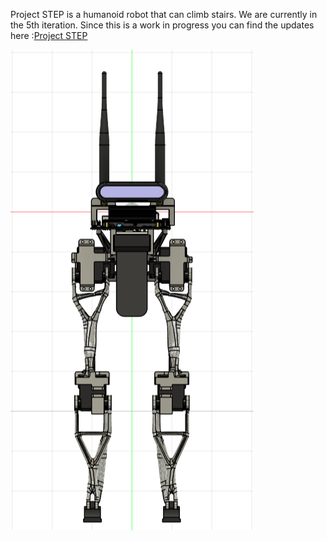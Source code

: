 Project STEP is a humanoid robot that can climb stairs. We are currently in the 5th iteration.
Since this is a work in progress you can find the updates here :[Project STEP](https://abhinavkumarak56.wixsite.com/website/copy-of-biped)



![Image](STEPPIC.png)



